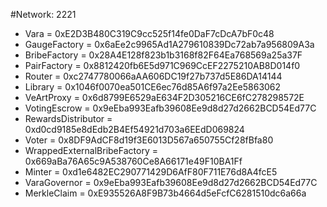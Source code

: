 #Network: 2221

- Vara = 0xE2D3B480C319C9cc525f14fe0DaF7cDcA7bF0c48
- GaugeFactory = 0x6aEe2c9965Ad1A279610839Dc72ab7a956809A3a
- BribeFactory = 0x28A4E128f823b1b3168f82F64Ea768569a25a37F
- PairFactory = 0x8812420fb6E5d971C969CcEF2275210AB8D014f0
- Router = 0xc2747780066aAA606DC19f27b737d5E86DA14144
- Library = 0x1046f0070ea501CE6ec76d85A6f97a2Ee5863062
- VeArtProxy = 0x6d8799E6529aE634F2D305216CE6fC278298572E
- VotingEscrow = 0x9eEba993Eafb39608Ee9d8d27d2662BCD54Ed77C
- RewardsDistributor = 0xd0cd9185e8dEdb2B4Ef54921d703a6EEdD069824
- Voter = 0x8DF9AdCF8d19f3E6013D567a650755Cf28fBfa80
- WrappedExternalBribeFactory = 0x669aBa76A65c9A538760Ce8A66171e49F10BA1Ff
- Minter = 0xd1e6482EC290771429D6AfF80F711E76d8A4fcE5
- VaraGovernor = 0x9eEba993Eafb39608Ee9d8d27d2662BCD54Ed77C
- MerkleClaim = 0xE935526A8F9B73b4664d5eFcfC6281510dc6a66a
